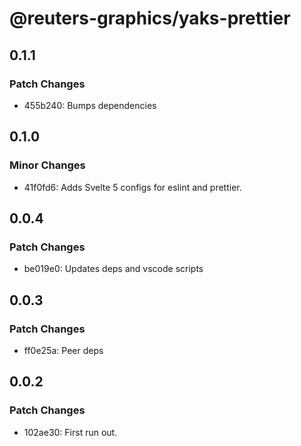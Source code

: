 # @reuters-graphics/yaks-prettier

## 0.1.1

### Patch Changes

- 455b240: Bumps dependencies

## 0.1.0

### Minor Changes

- 41f0fd6: Adds Svelte 5 configs for eslint and prettier.

## 0.0.4

### Patch Changes

- be019e0: Updates deps and vscode scripts

## 0.0.3

### Patch Changes

- ff0e25a: Peer deps

## 0.0.2

### Patch Changes

- 102ae30: First run out.
